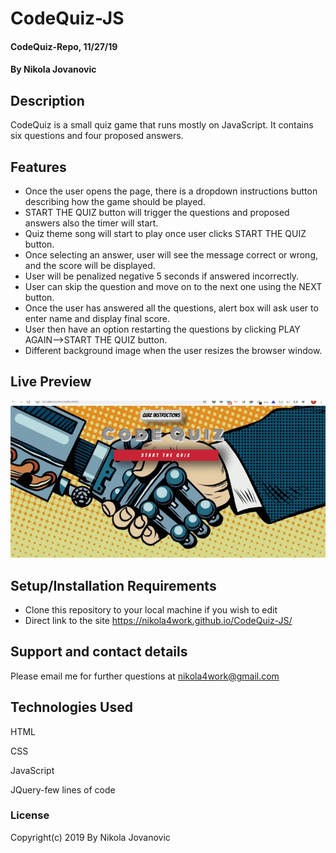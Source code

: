 # CodeQuiz-JS


#### CodeQuiz-Repo, 11/27/19

#### By Nikola Jovanovic

## Description
CodeQuiz is a small quiz game that runs mostly on JavaScript. It contains six questions and four proposed answers. 



## Features

* Once the user opens the page, there is a dropdown instructions button describing how the game should be played.
* START THE QUIZ button will trigger the questions and proposed answers also the timer will start.
* Quiz theme song will start to play once user clicks START THE QUIZ button.
* Once selecting an answer, user will see the message correct or wrong, and the score will be displayed.
* User will be penalized negative 5 seconds if answered incorrectly.
* User can skip the question and move on to the next one using the NEXT button.
* Once the user has answered all the questions, alert box will ask user to enter name and display final score.
* User then have an option restarting the questions by clicking PLAY AGAIN-->START THE QUIZ button.
* Different background image when the user resizes the browser window.


## Live Preview


<img src="https://github.com/nikola4work/CodeQuiz-JS/blob/master/gif.gif">



## Setup/Installation Requirements

* Clone this repository to your local machine if you wish to edit
* Direct link to the site https://nikola4work.github.io/CodeQuiz-JS/ 




## Support and contact details

Please email me for further questions at nikola4work@gmail.com

## Technologies Used

HTML

CSS

JavaScript 

JQuery-few lines of code


### License

Copyright(c) 2019 By Nikola Jovanovic
